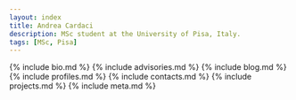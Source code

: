 ```yaml
---
layout: index
title: Andrea Cardaci
description: MSc student at the University of Pisa, Italy.
tags: [MSc, Pisa]
---
```


{% include bio.md %}
{% include advisories.md %}
{% include blog.md %}
{% include profiles.md %}
{% include contacts.md %}
{% include projects.md %}
{% include meta.md %}
